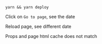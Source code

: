 `yarn && yarn deploy`

Click on `Go to page`, see the date

Reload page, see different date


Props and page html cache does not match 
